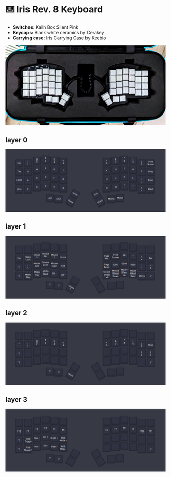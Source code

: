 # ⌨️ Iris Rev. 8 Keyboard

- **Switches:** Kailh Box Silent Pink
- **Keycaps:** Blank white ceramics by Cerakey
- **Carrying case:** Iris Carrying Case by Keebio

![iris](./iris.jpeg)

## layer 0

![vial_0](./vial_0.png)

## layer 1

![vial_1](./vial_1.png)

## layer 2

![vial_2](./vial_2.png)

## layer 3

![vial_3](./vial_3.png)
